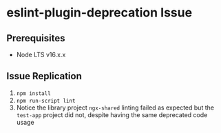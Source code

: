 # eslint-plugin-deprecation Issue

## Prerequisites

- Node LTS v16.x.x

## Issue Replication

1. `npm install`
2. `npm run-script lint`
3. Notice the library project `ngx-shared` linting failed as expected but the `test-app` project did not, despite having the same deprecated code usage
